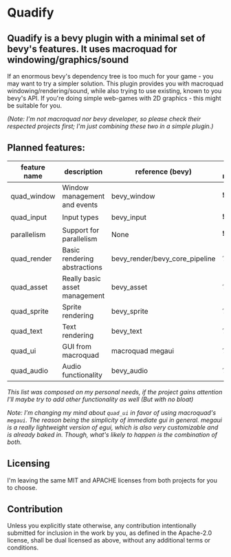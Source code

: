 # Quadify

## Quadify is a bevy plugin with a minimal set of bevy's features. It uses macroquad for windowing/graphics/sound

If an enormous bevy's dependency tree is too much for your game - you may want to try a simpler solution. This
plugin provides you with macroquad windowing/rendering/sound, while also trying to use existing, known to you bevy's API.
If you're doing simple web-games with 2D graphics - this might be suitable for you.

*(Note: I'm not macroquad nor bevy developer, so please check their respected projects first; I'm just combining these two in a simple plugin.)*

## Planned features:

| feature name | description                   | reference (bevy)               |is required |status|
| ---          | ---                           | ---                            | ---        | ---  |
| quad_window  | Window management and events  | bevy_window                    | ❗        | ⚒️   |
| quad_input   | Input types                   | bevy_input                     | ❗        | ⚒️   |
| parallelism  | Support for parallelism       | None                           | ❗        | ❌   |
| quad_render  | Basic rendering abstractions  | bevy_render/bevy_core_pipeline | ❔        | ❌   |
| quad_asset   | Really basic asset management | bevy_asset                     | ❔        | ❌   |
| quad_sprite  | Sprite rendering              | bevy_sprite                    | ❔        | ❌   |
| quad_text    | Text rendering                | bevy_text                      | ❔        | ❌   |
| quad_ui      | GUI from macroquad            | macroquad megaui               | ❔        | ❌   |
| quad_audio   | Audio functionality           | bevy_audio                     | ❔        | ❌   |

*This list was composed on my personal needs, if the project gains attention I'll maybe try to add other functionality as well (But with no bloat)*

*Note: I'm changing my mind about `quad_ui` in favor of using macroquad's `megaui`. The reason being the simplicity of immediate gui in general.
megaui is a really lightweight version of egui, which is also very customizable and is already baked in. Though, what's likely to happen is the
combination of both.*

## Licensing

I'm leaving the same MIT and APACHE licenses from both projects for you to choose.

## Contribution

Unless you explicitly state otherwise, any contribution intentionally submitted for inclusion in the work by you, as defined in the Apache-2.0 license, shall be dual licensed as above, without any additional terms or conditions.
